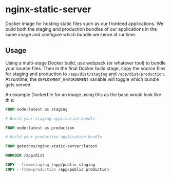 # nginx-static-server

Docker image for hosting static files such as our frontend applications. We build both the staging and production bundles of our applications in the same image and configure which bundle we serve at runtime.

## Usage

Using a multi-stage Docker build, use webpack (or whatever tool) to bundle your source files. Then in the final Docker build stage, copy the source files for staging and production to `/app/dist/staging` and `/app/dist/production`. At runtime, the `DEPLOYMENT_ENVIRONMENT` variable will toggle which bundle gets served.

An example Dockerfile for an image using this as the base would look like this:

```dockerfile
FROM node:latest as staging

# Build your staging application bundle

FROM node:latest as production

# Build your production application bundle

FROM getethos/nginx-static-server:latest

WORKDIR /app/dist

COPY --from=staging /app/public staging
COPY --from=production /app/public production
```